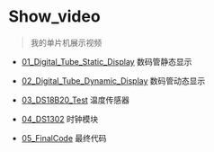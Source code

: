 # Show_video

> 我的单片机展示视频


- [01_Digital_Tube_Static_Display][01]	数码管静态显示

- [02_Digital_Tube_Dynamic_Display][02]	数码管动态显示

- [03_DS18B20_Test][03]					温度传感器

- [04_DS1302][04]						时钟模块

- [05_FinalCode][05]					最终代码


[01]: http://47.95.13.239/Study/Microcomputer/STC11F04E/Video/Show_video/01_Digital_Tube_Static_Display.MP4	"数码管静态显示"
[02]: http://47.95.13.239/Study/Microcomputer/STC11F04E/Video/Show_video/02_Digital_Tube_Dynamic_Display.MP4 "数码管动态显示"
[03]: http://47.95.13.239/Study/Microcomputer/STC11F04E/Video/Show_video/03_DS18B20_Test.MP4 "温度传感器"
[04]: http://47.95.13.239/Study/Microcomputer/STC11F04E/Video/Show_video/04_DS1302.MP4 "时钟模块"
[05]: http://47.95.13.239/Study/Microcomputer/STC11F04E/Video/Show_video/05_FinalCode.mp4 "最终代码"